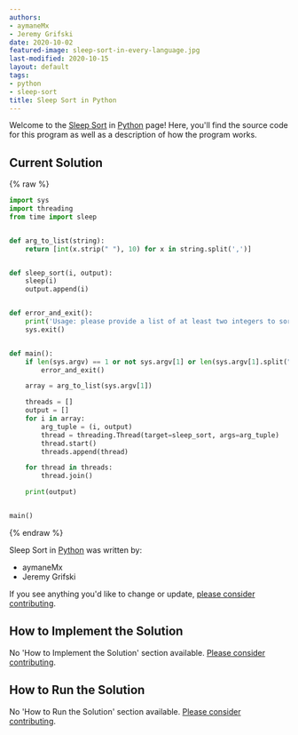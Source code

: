 ```yaml
---
authors:
- aymaneMx
- Jeremy Grifski
date: 2020-10-02
featured-image: sleep-sort-in-every-language.jpg
last-modified: 2020-10-15
layout: default
tags:
- python
- sleep-sort
title: Sleep Sort in Python
---
```


Welcome to the [Sleep Sort](https://sampleprograms.io/projects/sleep-sort) in [Python](https://sampleprograms.io/languages/python) page! Here, you'll find the source code for this program as well as a description of how the program works.

## Current Solution

{% raw %}

```python
import sys
import threading
from time import sleep


def arg_to_list(string):
    return [int(x.strip(" "), 10) for x in string.split(',')]


def sleep_sort(i, output):
    sleep(i)
    output.append(i)


def error_and_exit():
    print('Usage: please provide a list of at least two integers to sort in the format "1, 2, 3, 4, 5"')
    sys.exit()


def main():
    if len(sys.argv) == 1 or not sys.argv[1] or len(sys.argv[1].split(",")) == 1:
        error_and_exit()

    array = arg_to_list(sys.argv[1])

    threads = []
    output = []
    for i in array:
        arg_tuple = (i, output)
        thread = threading.Thread(target=sleep_sort, args=arg_tuple)
        thread.start()
        threads.append(thread)

    for thread in threads:
        thread.join()

    print(output)


main()

```

{% endraw %}

Sleep Sort in [Python](https://sampleprograms.io/languages/python) was written by:

- aymaneMx
- Jeremy Grifski

If you see anything you'd like to change or update, [please consider contributing](https://github.com/TheRenegadeCoder/sample-programs).

## How to Implement the Solution

No 'How to Implement the Solution' section available. [Please consider contributing](https://github.com/TheRenegadeCoder/sample-programs-website).

## How to Run the Solution

No 'How to Run the Solution' section available. [Please consider contributing](https://github.com/TheRenegadeCoder/sample-programs-website).